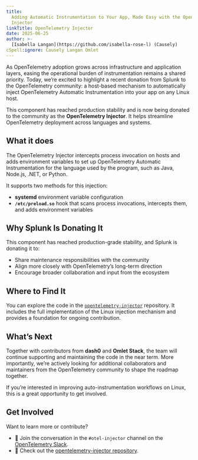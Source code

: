 ```yaml
---
title:
  Adding Automatic Instrumentation to Your App, Made Easy with the OpenTelemetry
  Injector
linkTitle: OpenTelemetry Injector
date: 2025-06-25
author: >-
  [Isabella Langan](https://github.com/isabella-rose-l) (Causely)
cSpell:ignore: Causely Langan Omlet
---
```


As OpenTelemetry adoption grows across infrastructure and application layers,
easing the operational burden of instrumentation remains a shared priority.
Today, we’re excited to highlight a recent donation from Splunk to the
OpenTelemetry community: a host-based mechanism to automatically inject
OpenTelemetry Automatic Instrumentation into your app on any Linux host.

This component has reached production stability and is now being donated to the
community as the **OpenTelemetry Injector**. It helps streamline OpenTelemetry
deployment across languages and systems.

## What it does

The OpenTelemetry Injector intercepts process invocation on hosts and adds
environment variables to set up OpenTelemetry Automatic Instrumentation for the
language used by the program, such as Java, Node.js, .NET, or Python.

It supports two methods for this injection:

- **systemd** environment variable configuration
- **`/etc/preload.so`** hook that scans process invocations, intercepts them,
  and adds environment variables

## Why Splunk Is Donating It

This component has reached production-grade stability, and Splunk is donating it
to:

- Share maintenance responsibilities with the community
- Align more closely with OpenTelemetry’s long-term direction
- Encourage broader collaboration and input from the ecosystem

## Where to Find It

You can explore the code in the
[`opentelemetry-injector`](https://github.com/open-telemetry/opentelemetry-injector)
repository. It includes the full implementation of the Linux injection mechanism
and provides a foundation for ongoing contribution.

## What’s Next

Together with contributors from **dash0** and **Omlet Stack**, the team will
continue supporting and maintaining the code in the near term. More importantly,
we’re actively looking for additional collaborators and maintainers from the
OpenTelemetry community to shape the roadmap together.

If you’re interested in improving auto-instrumentation workflows on Linux, this
is a great opportunity to get involved.

## Get Involved

Want to learn more or contribute?

- 💬 Join the conversation in the `#otel-injector` channel on the
  [OpenTelemetry Slack](https://slack.cncf.io/).
- 🔗 Check out the
  [opentelemetry-injector repository](https://github.com/open-telemetry/opentelemetry-injector).
